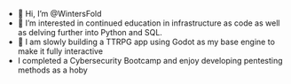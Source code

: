 - 👋 Hi, I’m @WintersFold
- 👀 I’m interested in continued education in infrastructure as code as well as delving further into Python and SQL.
- 🌱 I am slowly building a TTRPG app using Godot as my base engine to make it fully interactive
-  I completed a Cybersecurity Bootcamp and enjoy developing pentesting methods as a hoby


<!---
WintersFold/WintersFold is a ✨ special ✨ repository because its `README.md` (this file) appears on your GitHub profile.
You can click the Preview link to take a look at your changes.
--->
